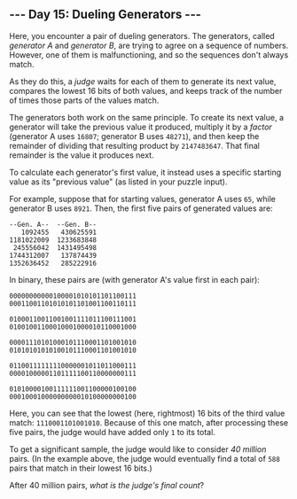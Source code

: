 ﻿
## --- Day 15: Dueling Generators ---

Here, you encounter a pair of dueling  generators. The generators, called  _generator A_  and  _generator B_, are trying to agree on a sequence of numbers. However, one of them is malfunctioning, and so the sequences don't always match.

As they do this, a  _judge_  waits for each of them to generate its next value, compares the lowest 16 bits of both values, and keeps track of the number of times those parts of the values match.

The generators both work on the same principle. To create its next value, a generator will take the previous value it produced, multiply it by a  _factor_  (generator A uses  `16807`; generator B uses  `48271`), and then keep the remainder of dividing that resulting product by  `2147483647`. That final remainder is the value it produces next.

To calculate each generator's first value, it instead uses a specific starting value as its "previous value" (as listed in your puzzle input).

For example, suppose that for starting values, generator A uses  `65`, while generator B uses  `8921`. Then, the first five pairs of generated values are:

```
--Gen. A--  --Gen. B--
   1092455   430625591
1181022009  1233683848
 245556042  1431495498
1744312007   137874439
1352636452   285222916

```

In binary, these pairs are (with generator A's value first in each pair):

```
00000000000100001010101101100111
00011001101010101101001100110111

01000110011001001111011100111001
01001001100010001000010110001000

00001110101000101110001101001010
01010101010100101110001101001010

01100111111110000001011011000111
00001000001101111100110000000111

01010000100111111001100000100100
00010001000000000010100000000100

```

Here, you can see that the lowest (here, rightmost) 16 bits of the third value match:  `1110001101001010`. Because of this one match, after processing these five pairs, the judge would have added only  `1`  to its total.

To get a significant sample, the judge would like to consider  _40 million_  pairs. (In the example above, the judge would eventually find a total of  `588`  pairs that match in their lowest 16 bits.)

After 40 million pairs,  _what is the judge's final count_?